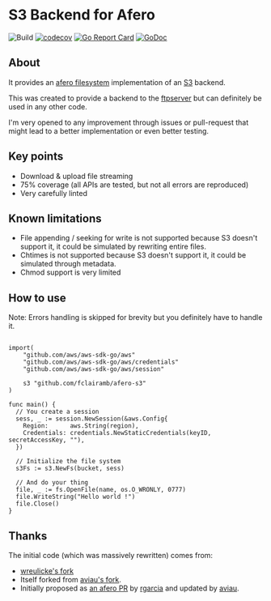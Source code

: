 # S3 Backend for Afero

![Build](https://github.com/fclairamb/afero-s3/workflows/Build/badge.svg)
[![codecov](https://codecov.io/gh/fclairamb/afero-s3/branch/master/graph/badge.svg?token=OZ2WZ969O5)](https://codecov.io/gh/fclairamb/afero-s3)
[![Go Report Card](https://goreportcard.com/badge/fclairamb/afero-s3)](https://goreportcard.com/report/fclairamb/afero-s3)
[![GoDoc](https://godoc.org/github.com/fclairamb/afero-s3?status.svg)](https://godoc.org/github.com/fclairamb/afero-s3)


## About
It provides an [afero filesystem](https://github.com/spf13/afero/) implementation of an [S3](https://aws.amazon.com/s3/) backend.

This was created to provide a backend to the [ftpserver](https://github.com/fclairamb/ftpserver) but can definitely be used in any other code.

I'm very opened to any improvement through issues or pull-request that might lead to a better implementation or even
better testing.

## Key points
- Download & upload file streaming
- 75% coverage (all APIs are tested, but not all errors are reproduced)
- Very carefully linted

## Known limitations
- File appending / seeking for write is not supported because S3 doesn't support it, it could be simulated by rewriting entire files.
- Chtimes is not supported because S3 doesn't support it, it could be simulated through metadata.
- Chmod support is very limited


## How to use
Note: Errors handling is skipped for brevity but you definitely have to handle it.
```golang

import(
	"github.com/aws/aws-sdk-go/aws"
	"github.com/aws/aws-sdk-go/aws/credentials"
	"github.com/aws/aws-sdk-go/aws/session"
  
	s3 "github.com/fclairamb/afero-s3"
)

func main() {
  // You create a session
  sess, _ := session.NewSession(&aws.Config{
    Region:      aws.String(region),
    Credentials: credentials.NewStaticCredentials(keyID, secretAccessKey, ""),
  })

  // Initialize the file system
  s3Fs := s3.NewFs(bucket, sess)

  // And do your thing
  file, _ := fs.OpenFile(name, os.O_WRONLY, 0777)
  file.WriteString("Hello world !")
  file.Close()
}
```

## Thanks

The initial code (which was massively rewritten) comes from:
- [wreulicke's fork](https://github.com/wreulicke/afero-s3)
- Itself forked from [aviau's fork](https://github.com/aviau/).
- Initially proposed as [an afero PR](https://github.com/spf13/afero/pull/90) by [rgarcia](https://github.com/rgarcia) and updated by [aviau](https://github.com/aviau).
